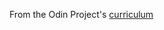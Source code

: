 From the Odin Project's [curriculum](http:www.theodinproject.com/courses/web-development-101/lessons/html-css)